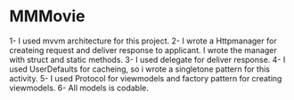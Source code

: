 # MMMovie
1- I used mvvm architecture for this project.
2- I wrote a Httpmanager for createing request and deliver response to applicant. I wrote the manager with struct and static methods.
3- I used delegate for deliver response.
4- I used UserDefaults for cacheing, so i wrote a singletone pattern for this activity.
5- I used Protocol for viewmodels and factory pattern for creating viewmodels.
6- All models is codable.
